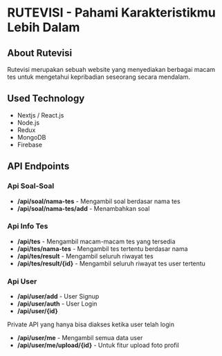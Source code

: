 # RUTEVISI - Pahami Karakteristikmu Lebih Dalam
## About Rutevisi
Rutevisi merupakan sebuah website yang menyediakan berbagai macam tes untuk mengetahui kepribadian seseorang secara mendalam.

## Used Technology
- Nextjs / React.js
- Node.js
- Redux
- MongoDB
- Firebase

## API Endpoints
### Api Soal-Soal
* **/api/soal/nama-tes** - Mengambil soal berdasar nama tes
* **/api/soal/nama-tes/add** - Menambahkan soal

### Api Info Tes
* **/api/tes** - Mengambil macam-macam tes yang tersedia
* **/api/tes/nama-tes** - Mengambil tes tertentu berdasar nama
* **/api/tes/result** - Mengambil seluruh riwayat tes
* **/api/tes/result/{id}** - Mengambil seluruh riwayat tes user tertentu

### Api User
* **/api/user/add** - User Signup
* **/api/user/auth** - User Login
* **/api/user/{id}**

Private API yang hanya bisa diakses ketika user telah login
* **/api/user/me** - Mengambil semua data user
* **/api/user/me/upload/{id}** - Untuk fitur upload foto profil
